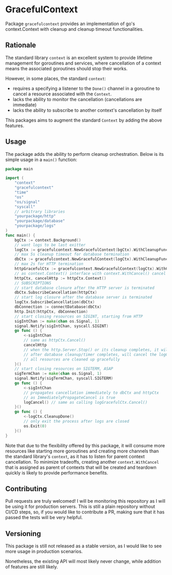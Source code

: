 # GracefulContext

Package `gracefulcontext` provides an implementation of go's context.Context with cleanup and cleanup timeout functionalities.

## Rationale

The standard library `context` is an excellent system to provide lifetime management for goroutines and services, where cancellation of a context means the associated goroutines should stop their works.

However, in some places, the standard `context`:

-   requires a specifying a listener to the `Done()` channel in a goroutine to cancel a resource associated with the `Context`.
-   lacks the ability to monitor the cancellation (cancellations are immediate)
-   lacks the ability to subscribe to another context's cancellation by itself

This packages aims to augment the standard `Context` by adding the above features.

## Usage

The package adds the ability to perform cleanup orchestration. Below is its simple usage in a `main()` function:

```go
package main

import (
    "context"
    "gracefulcontext"
    "time"
    "os"
    "os/signal"
    "syscall"
    // arbitrary libraries
    "yourpackage/http"
    "yourpackage/database"
    "yourpackage/logs"
)
func main() {
    bgCtx := context.Background()
    // want logs to be last exitter
    logCtx := gracefulcontext.NewGracefulContext(bgCtx).WithCleanupFunc(logs.Close()).ImmediatelyPropagateCancel(true).Make()
    // max 5s cleanup timeout for database termination
    dbCtx := gracefulcontext.NewGracefulContext(logCtx).WithCleanupFunc(db.Connections.Close()).WithCleanupTimeout(time.Duration(5) * time.Second).Make()
    // max 2s for HTTP termination
    httpGracefulCtx := gracefulcontext.NewGracefulContext(logCtx).WithCleanupFunc(http.Server.Stop()).WithCleanupTimeout(time.Duration(2) * time.Second)
    // as context.Context() interface with context.WithCancel() cancel function
    httpCtx, cancelHttp := httpCtx.Context()
    // SUBSCRIPTIONS
    // start database closure after the HTTP server is terminated
    dbCtx.SubscribeCancellation(httpCtx)
    // start log closure after the database server is terminated
    logCtx.SubscribeCancellation(dbCtx)
    dbConnection := connectDatabase(dbCtx)
    http.Init(httpCtx, dbConnection)
    // start closing resources on SIGINT, starting from HTTP
    sigIntChan := make(chan os.Signal, 1)
	signal.Notify(sigIntChan, syscall.SIGINT)
    go func () {
        <-sigIntChan
        // same as httpCtx.Cancel()
        cancelHttp
        // when the http.Server.Stop() or its cleanup completes, it will initiate database context cancellation
        // after database cleanup/timer completes, will cancel the logCtx
        // all resources are cleaned up gracefully
    }()
    // start closing resources on SIGTERM, ASAP
    sigTermChan := make(chan os.Signal, 1)
	signal.Notify(sigTermChan, syscall.SIGTERM)
    go func () {
        <-sigIntChan
        // propagates cancellation immediately to dbCtx and httpCtx
        // as ImmediatelyPropagateCancel is true
        logCancel() // same as calling logGracefulCtx.Cancel()
    }()
    go func () {
        <-logCtx.CleanupDone()
        // only exit the process after logs are closed
        os.Exit(0)
    }()
}
```

Note that due to the flexibility offered by this package, it will consume more resources like starting more goroutines and creating more channels than the standard library's `context`, as it has to listen for parent context cancellation. To minimize tradeoffs, creating another `context.WithCancel` that is assigned as parent of contexts that will be created and teardown quickly is likely to provide performance benefits.

## Contributing

Pull requests are truly welcomed! I will be monitoring this repository as I will be using it for production servers. This is still a plain repository without CI/CD steps, so, if you would like to contribute a PR, making sure that it has passed the tests will be very helpful. 

## Versioning

This package is still not released as a stable version, as I would like to see more usage in production scenarios.

Nonetheless, the existing API will most likely never change, while addition of features are still likely.
